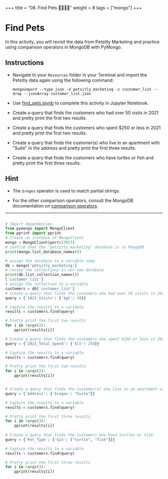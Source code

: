 +++
title = "08. Find Pets 👩‍🎓👨‍🎓"
weight = 8
tags = ["mongo"] 
+++

# Find Pets

In this activity, you will revisit the data from Petsitly Marketing and practice using comparison operators in MongoDB with PyMongo.

## Instructions

* Navigate to your `Resources` folder in your Terminal and import the Petsitly data again using the following command:

    ```shell
    mongoimport --type json -d petsitly_marketing -c customer_list --drop --jsonArray customer_list.json
    ```

* Use [find_pets.ipynb](Unsolved/find_pets.ipynb) to complete this activity in Jupyter Notebook.

* Create a query that finds the customers who had over 50 visits in 2021 and pretty print the first two results.

* Create a query that finds the customers who spent $250 or less in 2021 and pretty print the first two results.

* Create a query that finds the customer(s) who live in an apartment with "Suite" in the address and pretty print the first three results.

* Create a query that finds the customers who have turtles or fish and pretty print the first three results.

## Hint

* The `$regex` operator is used to match partial strings.

* For the other comparison operators, consult the MongoDB documentation on [comparison operators](https://www.mongodb.com/docs/manual/reference/operator/query-comparison/).


---

```python

# Import dependencies
from pymongo import MongoClient
from pprint import pprint
# Create an instance of MongoClient
mongo = MongoClient(port=27017)
# confirm that the "petsitly_marketing" database is in MongoDB
print(mongo.list_database_names())

# assign the database to a variable name
db = mongo['petsitly_marketing']
# review the collections in our new database
print(db.list_collection_names())
['customer_list']
# assign the collection to a variable
customers = db['customer_list']
# Create a query that finds the customers who had over 50 visits in 2021
query = {'2021_Visits': {'$gt': 50}}

# Capture the results to a variable
results = customers.find(query)

# Pretty print the first two results
for i in range(2):
    pprint(results[i])

# Create a query that finds the customers who spent $250 or less in 2021
query = {'2021_Total_Spend': {'$lt': 250}}

# Capture the results to a variable
results = customers.find(query)

# Pretty print the first two results
for i in range(2):
    pprint(results[i])


# Create a query that finds the customer(s) who live in an apartment with "Suite" in the address
query = {'Address': {'$regex': "Suite"}}

# Capture the results to a variable
results = customers.find(query)

# Pretty print the first three results
for i in range(3):
    pprint(results[i])
 
# Create a query that finds the customers who have turtles or fish
query = {'Pet_Type': {'$in': ["turtle", "fish"]}}

# Capture the results to a variable
results = customers.find(query)

# Pretty print the first three results
for i in range(3):
    pprint(results[i])

 
```